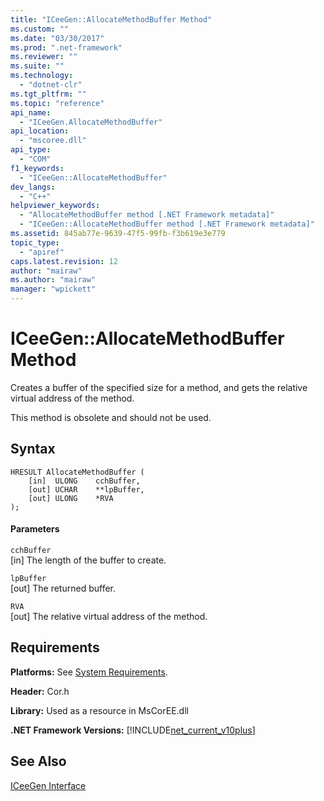 ```yaml
---
title: "ICeeGen::AllocateMethodBuffer Method"
ms.custom: ""
ms.date: "03/30/2017"
ms.prod: ".net-framework"
ms.reviewer: ""
ms.suite: ""
ms.technology: 
  - "dotnet-clr"
ms.tgt_pltfrm: ""
ms.topic: "reference"
api_name: 
  - "ICeeGen.AllocateMethodBuffer"
api_location: 
  - "mscoree.dll"
api_type: 
  - "COM"
f1_keywords: 
  - "ICeeGen::AllocateMethodBuffer"
dev_langs: 
  - "C++"
helpviewer_keywords: 
  - "AllocateMethodBuffer method [.NET Framework metadata]"
  - "ICeeGen::AllocateMethodBuffer method [.NET Framework metadata]"
ms.assetid: 845ab77e-9639-47f5-99fb-f3b619e3e779
topic_type: 
  - "apiref"
caps.latest.revision: 12
author: "mairaw"
ms.author: "mairaw"
manager: "wpickett"
---
```

# ICeeGen::AllocateMethodBuffer Method
Creates a buffer of the specified size for a method, and gets the relative virtual address of the method.  
  
 This method is obsolete and should not be used.  
  
## Syntax  
  
```  
HRESULT AllocateMethodBuffer (   
    [in]  ULONG    cchBuffer,   
    [out] UCHAR    **lpBuffer,  
    [out] ULONG    *RVA  
);  
```  
  
#### Parameters  
 `cchBuffer`  
 [in] The length of the buffer to create.  
  
 `lpBuffer`  
 [out] The returned buffer.  
  
 `RVA`  
 [out] The relative virtual address of the method.  
  
## Requirements  
 **Platforms:** See [System Requirements](../../../../docs/framework/get-started/system-requirements.md).  
  
 **Header:** Cor.h  
  
 **Library:** Used as a resource in MsCorEE.dll  
  
 **.NET Framework Versions:** [!INCLUDE[net_current_v10plus](../../../../includes/net-current-v10plus-md.md)]  
  
## See Also  
 [ICeeGen Interface](../../../../docs/framework/unmanaged-api/metadata/iceegen-interface.md)
